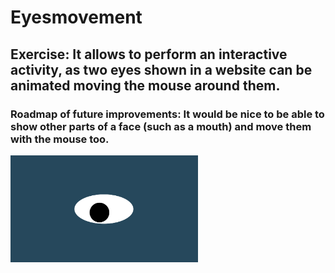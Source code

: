 # Eyesmovement
## Exercise: It allows to perform an interactive activity, as two eyes shown in a website can be animated moving the mouse around them.
### Roadmap of future improvements: It would be nice to be able to show other parts of a face (such as a mouth) and move them with the mouse too.
<img src= "oneeye.png" width='300'/>
